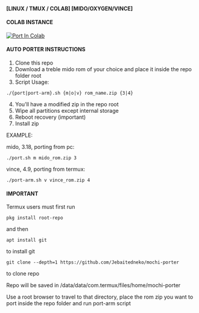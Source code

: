#### [LINUX / TMUX / COLAB] [MIDO/OXYGEN/VINCE] ####

#### COLAB INSTANCE ####

<a href="https://colab.research.google.com/github/Jebaitedneko/mochi-porter/blob/master/mochi-porter.ipynb" target="_parent"><img src="https://colab.research.google.com/assets/colab-badge.svg" alt="Port In Colab"/></a>

#### AUTO PORTER INSTRUCTIONS ####
1. Clone this repo
2. Download a treble mido rom of your choice and place it inside the repo folder root
3. Script Usage: 
```
./{port|port-arm}.sh {m|o|v} rom_name.zip {3|4}
```
4. You'll have a modified zip in the repo root
5. Wipe all partitions except internal storage 
6. Reboot recovery (important)
7. Install zip

EXAMPLE:

mido, 3.18, porting from pc:
```
./port.sh m mido_rom.zip 3
```
vince, 4.9, porting from termux:
```
./port-arm.sh v vince_rom.zip 4
```
#### IMPORTANT ####
Termux users must first run

`pkg install root-repo`

and then

`apt install git`

to install git

`git clone --depth=1 https://github.com/Jebaitedneko/mochi-porter`

to clone repo

Repo will be saved in /data/data/com.termux/files/home/mochi-porter

Use a root browser to travel to that directory, place the rom zip you want to port inside the repo folder and run port-arm script
